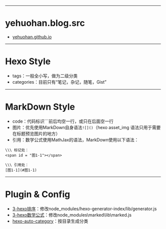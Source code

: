 
---
# yehuohan.blog.src

 - [yehuohan.github.io](https://yehuohan.github.io)

---
# Hexo Style
 - tags：一般全小写，做为二级分类
 - categories：目前只有“笔记，杂记，随笔，Gist”

---
# MarkDown Style

 - code：代码标识\`\`\`前后均空一行，或只在后面空一行
 - 图片：优先使用MarkDown自身语法`![]()`（hexo asset_img 语法只用于需要在标题预览图片的地方）
 - 引用：数学公式使用MathJax的语法，MarkDown使用以下语法：

```
\\\ 标记处：
<span id = "图1-1"></span>

\\\ 引用处：
[图1-1](#图1-1)
```

---
# Plugin & Config

 - [3-hexo排序](http://yelog.org/2017/02/24/hexo-top-sort/)：修改node_modules/hexo-generator-index/lib/generator.js
 - [3-hexo数学公式](http://yelog.org/2017/07/05/3-hexo-mathjax/)：修改node_modules\marked\lib\marked.js
 - [hexo-auto-category](https://github.com/xu-song/hexo-auto-category)：按目录生成分类
